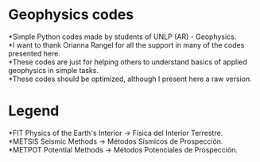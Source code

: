 # Geophysics codes <br/>

*Simple Python codes made by students of UNLP (AR) - Geophysics.<br/>
*I want to thank Orianna Rangel for all the support in many of the codes presented here.<br/>
*These codes are just for helping others to understand basics of applied geophysics in simple tasks.<br/>
*These codes should be optimized, although I present here a raw version.<br/>

# Legend<br/>

*FIT Physics of the Earth's Interior &#8594; Física del Interior Terrestre.<br/>
*METSIS Seismic Methods &#8594; Métodos Sísmicos de Prospección.<br/>
*METPOT Potential Methods &#8594; Métodos Potenciales de Prospección.<br/>

